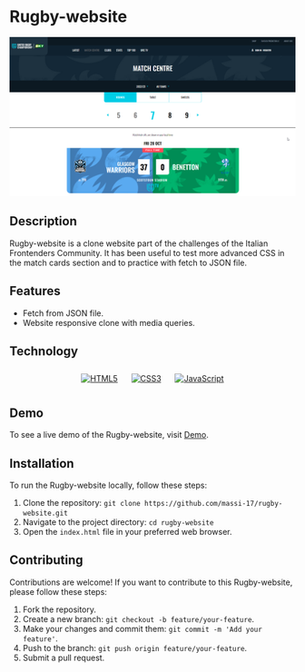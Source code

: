 # Rugby-website

![Drumpad Screenshot](img/rugby-website.png)

## Description

Rugby-website is a clone website part of the challenges of the Italian Frontenders Community. It has been useful to test more advanced CSS in the match cards section and to practice with fetch to JSON file.

## Features

- Fetch from JSON file.
- Website responsive clone with media queries.

## Technology

<div align="center">  
<a href="https://en.wikipedia.org/wiki/HTML5" target="_blank"><img style="margin: 10px" src="https://profilinator.rishav.dev/skills-assets/html5-original-wordmark.svg" alt="HTML5" height="75" /></a> 
<a href="https://www.w3schools.com/css/" target="_blank"><img style="margin: 10px" src="https://profilinator.rishav.dev/skills-assets/css3-original-wordmark.svg" alt="CSS3" height="75" /></a>  
<a href="https://www.javascript.com/" target="_blank"><img style="margin: 10px" src="https://profilinator.rishav.dev/skills-assets/javascript-original.svg" alt="JavaScript" height="75" /></a>  
</div>

## Demo

To see a live demo of the Rugby-website, visit [Demo](https://www.massidev.com/portfolio/rugby-website/).

## Installation

To run the Rugby-website locally, follow these steps:

1. Clone the repository: `git clone https://github.com/massi-17/rugby-website.git`
2. Navigate to the project directory: `cd rugby-website`
3. Open the `index.html` file in your preferred web browser.

## Contributing

Contributions are welcome! If you want to contribute to this Rugby-website, please follow these steps:

1. Fork the repository.
2. Create a new branch: `git checkout -b feature/your-feature`.
3. Make your changes and commit them: `git commit -m 'Add your feature'`.
4. Push to the branch: `git push origin feature/your-feature`.
5. Submit a pull request.

